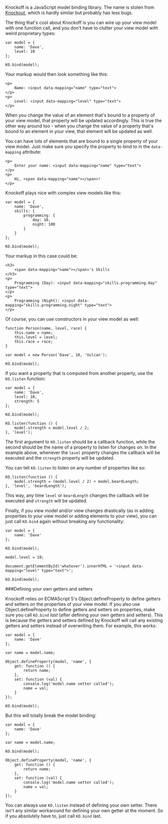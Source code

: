 Knockoff is a JavaScript model binding library. The name is stolen from [Knockout](http://knockoutjs.com), which is hardly similar but probably has less bugs.

The thing that's cool about Knockoff is you can wire up your view model with one function call, and you don't have to clutter your view model with weird proprietary types:

    var model = {
        name: 'Dave',
        level: 10
    };
    
    KO.bind(model);

Your markup would then look something like this:

    <p>
        Name: <input data-mapping="name" type="text">
    </p>
    <p>
        Level: <input data-mapping="level" type="text">
    </p>

When you change the value of an element that's bound to a property of your view model, that property will be updated accordingly. This is true the other way around too - when you change the value of a property that's bound to an element in your view, that element will be updated as well.

You can have lots of elements that are bound to a single property of your view model. Just make sure you specify the property to bind to in the `data-mapping` attribute:

    <p>
        Enter your name: <input data-mapping="name" type="text">
    </p>
    <p>
        Hi, <span data-mapping="name"></span>!
    </p>

Knockoff plays nice with complex view models like this:

    var model = {
        name: 'Dave',
        skills: {
            programming: {
                day: 10,
                night: 100
            }
        }
    };
    
    KO.bind(model);

Your markup in this case could be:

    <h3>
        <span data-mapping="name"></span>'s Skills
    </h3>
    <p>
        Programming (Day): <input data-mapping="skills.programming.day" type="text">
    </p>
    <p>
        Programming (Night): <input data-mapping="skills.programming.night" type="text">
    </p>

Of course, you can use constructors in your view model as well:

    function Person(name, level, race) {
        this.name = name;
        this.level = level;
        this.race = race;
    }
    
    var model = new Person('Dave', 10, 'Vulcan');
    
    KO.bind(model);

If you want a property that is computed from another property, use the `KO.listen` function:

    var model = {
        name: 'Dave',
        level: 10,
        strength: 5
    };
    
    KO.bind(model);
    
    KO.listen(function () {
        model.strength = model.level / 2;
    }, 'level');

The first argument to `KO.listen` should be a callback function, while the second should be the name of a property to listen for changes on. In the example above, whenever the `level` property changes the callback will be executed and the `strength` property will be updated.

You can tell `KO.listen` to listen on any number of properties like so:

    KO.listen(function () {
        model.strength = (model.level / 2) + model.beardLength;
    }, 'level', 'beardLength');

This way, any time `level` or `beardLength` changes the callback will be executed and `strength` will be updated.

Finally, if you view model and/or view changes drastically (as in adding properties to your view model or adding elements to your view), you can just call `KO.bind` again without breaking any functionality:

    var model = {
        name: 'Dave'
    };
    
    KO.bind(model);
    
    model.level = 10;
    
    document.getElementById('whatever').innerHTML = '<input data-mapping="level" type="text">';
    
    KO.bind(model);

###Defining your own getters and setters

Knockoff relies on ECMAScript 5's Object.defineProperty to define getters and setters on the properties of your view model. If you also use Object.defineProperty to define getters and setters on properties, make sure you call `KO.bind` _last_ (after defining your own getters and setters). This is because the getters and setters defined by Knockoff will call any existing getters and setters instead of overwriting them. For example, this works:

    var model = {
        name: 'Dave'
    };
    
    var name = model.name;
    
    Object.defineProperty(model, 'name', {
        get: function () {
            return name;
        },
        set: function (val) {
            console.log('model.name setter called'); 
            name = val;
        }
    });
    
    KO.bind(model);

But this will totally break the model binding:

    var model = {
        name: 'Dave'
    };
    
    var name = model.name;
    
    KO.bind(model);
    
    Object.defineProperty(model, 'name', {
        get: function () {
            return name;
        },
        set: function (val) {
            console.log('model.name setter called'); 
            name = val;
        }
    });

You can always use `KO.listen` instead of defining your own setter. There isn't any similar workaround for defining your own getter at the moment. So if you absolutely have to, just call `KO.bind` last.